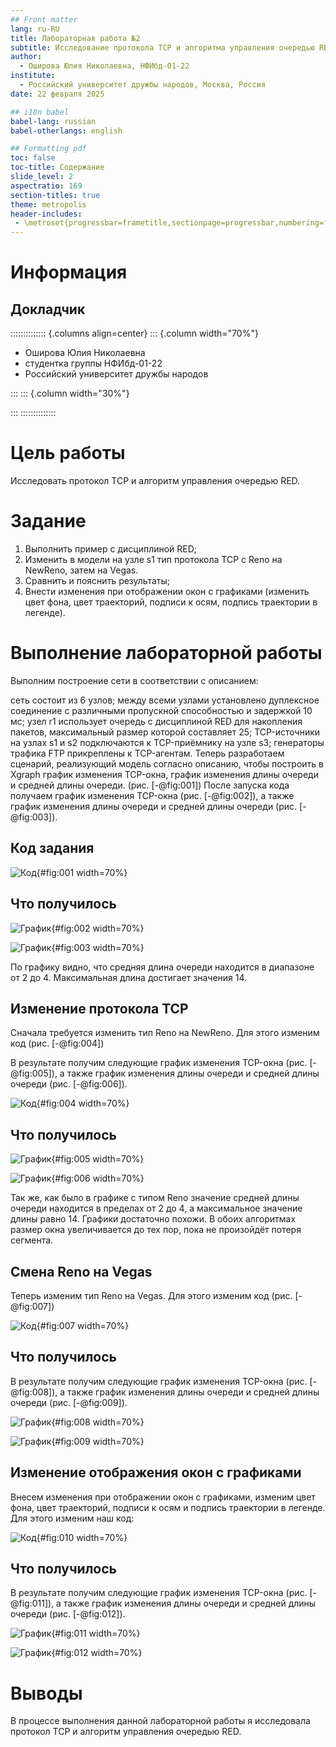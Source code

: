 ```yaml
---
## Front matter
lang: ru-RU
title: Лабораторная работа №2
subtitle: Исследование протокола TCP и алгоритма управления очередью RED
author:
  - Оширова Юлия Николаевна, НФИбд-01-22
institute:
  - Российский университет дружбы народов, Москва, Россия
date: 22 февраля 2025

## i18n babel
babel-lang: russian
babel-otherlangs: english

## Formatting pdf
toc: false
toc-title: Содержание
slide_level: 2
aspectratio: 169
section-titles: true
theme: metropolis
header-includes:
 - \metroset{progressbar=frametitle,sectionpage=progressbar,numbering=fraction}
---
```


# Информация

## Докладчик

:::::::::::::: {.columns align=center}
::: {.column width="70%"}

  * Оширова Юлия Николаевна
  * студентка группы НФИбд-01-22
  * Российский университет дружбы народов

:::
::: {.column width="30%"}

:::
::::::::::::::

# Цель работы

Исследовать протокол TCP и алгоритм управления очередью RED.

# Задание

1) Выполнить пример с дисциплиной RED;
2) Изменить в модели на узле s1 тип протокола TCP с Reno на NewReno, затем на Vegas. 
3) Сравнить и пояснить результаты;
4) Внести изменения при отображении окон с графиками (изменить цвет фона, цвет траекторий, подписи к осям, подпись траектории в легенде).

# Выполнение лабораторной работы

Выполним построение сети в соответствии с описанием:

сеть состоит из 6 узлов;
между всеми узлами установлено дуплексное соединение с различными пропускной способностью и задержкой 10 мс;
узел r1 использует очередь с дисциплиной RED для накопления пакетов, максимальный размер которой составляет 25;
TCP-источники на узлах s1 и s2 подключаются к TCP-приёмнику на узле s3;
генераторы трафика FTP прикреплены к TCP-агентам.
Теперь разработаем сценарий, реализующий модель согласно описанию, чтобы построить в Xgraph график изменения TCP-окна, график изменения длины очереди и средней длины очереди. (рис. [-@fig:001])
После запуска кода получаем график изменения TCP-окна (рис. [-@fig:002]), а также график изменения длины очереди и средней длины очереди (рис. [-@fig:003]).

## Код задания

![Код](image/1.jpeg){#fig:001 width=70%}

## Что получилось 

![График](image/2.jpeg){#fig:002 width=70%}

![График](image/3.jpeg){#fig:003 width=70%}

По графику видно, что средняя длина очереди находится в диапазоне от 2 до 4. Максимальная длина достигает значения 14.

## Изменение протокола TCP

Сначала требуется изменить тип Reno на NewReno. Для этого изменим код (рис. [-@fig:004])

В результате получим следующие график изменения TCP-окна (рис. [-@fig:005]), а также график изменения длины очереди и средней длины очереди (рис. [-@fig:006]).

![Код](image/4.jpeg){#fig:004 width=70%}

## Что получилось

![График](image/5.jpeg){#fig:005 width=70%}

![График](image/6.jpeg){#fig:006 width=70%}

Так же, как было в графике с типом Reno значение средней длины очереди находится в пределах от 2 до 4, а максимальное значение длины равно 14. Графики достаточно похожи. В обоих алгоритмах размер окна увеличивается до тех пор, пока не произойдёт потеря сегмента.

## Смена Reno на Vegas

Теперь изменим тип Reno на Vegas. Для этого изменим код (рис. [-@fig:007])

![Код](image/7.jpeg){#fig:007 width=70%}

## Что получилось

В результате получим следующие график изменения TCP-окна (рис. [-@fig:008]), а также график изменения длины очереди и средней длины очереди (рис. [-@fig:009]).

![График](image/8.jpeg){#fig:008 width=70%}

![График](image/9.jpeg){#fig:009 width=70%}

## Изменение отображения окон с графиками

Внесем изменения при отображении окон с графиками, изменим цвет фона, цвет траекторий, подписи к осям и подпись траектории в легенде. Для этого изменим наш код:

![Код](image/10.jpeg){#fig:010 width=70%}

## Что получилось
В результате получим следующие график изменения TCP-окна (рис. [-@fig:011]), а также график изменения длины очереди и средней длины очереди (рис. [-@fig:012]).

![График](image/11.jpeg){#fig:011 width=70%}

![График](image/12.jpeg){#fig:012 width=70%}

# Выводы

В процессе выполнения данной лабораторной работы я исследовала протокол TCP и алгоритм управления очередью RED.
